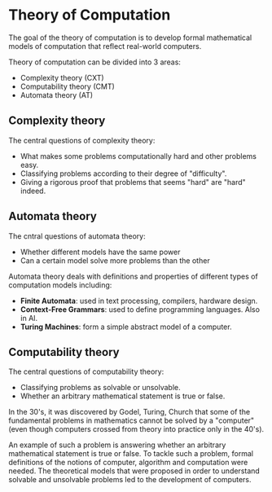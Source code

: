# Theory of Computation

The goal of the theory of computation is to develop formal mathematical models of computation that reflect real-world computers.

Theory of computation can be divided into 3 areas:
- Complexity theory (CXT)
- Computability theory (CMT)
- Automata theory (AT)


## Complexity theory
The central questions of complexity theory:
- What makes some problems computationally hard and other problems easy.
- Classifying problems according to their degree of "difficulty".
- Giving a rigorous proof that problems that seems "hard" are "hard" indeed.


## Automata theory
The cntral questions of automata theory:
- Whether different models have the same power
- Can a certain model solve more problems than the other

Automata theory deals with definitions and properties of different types of
computation models including:
- **Finite Automata**: used in text processing, compilers, hardware design.
- **Context-Free Grammars**: used to define programming languages. Also in AI.
- **Turing Machines**: form a simple abstract model of a computer.


## Computability theory
The central questions of computability theory:
- Classifying problems as solvable or unsolvable.
- Whether an arbitrary mathematical statement is true or false.

In the 30's, it was discovered by Godel, Turing, Church that some of the fundamental problems in mathematics cannot be solved by a "computer" (even though computers crossed from theory into practice only in the 40's).

An example of such a problem is answering whether an arbitrary mathematical statement is true or false. To tackle such a problem, formal definitions of the notions of computer, algorithm and computation were needed. The theoretical models that were proposed in order to understand solvable and unsolvable problems led to the development of computers.
